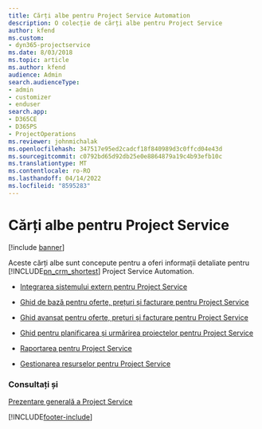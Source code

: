 ```yaml
---
title: Cărți albe pentru Project Service Automation
description: O colecție de cărți albe pentru Project Service
author: kfend
ms.custom:
- dyn365-projectservice
ms.date: 8/03/2018
ms.topic: article
ms.author: kfend
audience: Admin
search.audienceType:
- admin
- customizer
- enduser
search.app:
- D365CE
- D365PS
- ProjectOperations
ms.reviewer: johnmichalak
ms.openlocfilehash: 347517e95ed2cadcf18f840989d3c0ffcd04e43d
ms.sourcegitcommit: c0792bd65d92db25e0e8864879a19c4b93efb10c
ms.translationtype: MT
ms.contentlocale: ro-RO
ms.lasthandoff: 04/14/2022
ms.locfileid: "8595283"
---
```

# <a name="white-papers-for-project-service"></a>Cărți albe pentru Project Service

[!include [banner](../includes/psa-now-project-operations.md)]

Aceste cărți albe sunt concepute pentru a oferi informații detaliate pentru [!INCLUDE[pn_crm_shortest](../includes/pn-crm-shortest.md)] Project Service Automation.

-   [Integrarea sistemului extern pentru Project Service](https://go.microsoft.com/fwlink/?LinkId=825445)

-   [Ghid de bază pentru oferte, prețuri și facturare pentru Project Service](https://go.microsoft.com/fwlink/?LinkId=825241)

-   [Ghid avansat pentru oferte, prețuri și facturare pentru Project Service](https://go.microsoft.com/fwlink/?LinkId=825242)

-   [Ghid pentru planificarea și urmărirea proiectelor pentru Project Service](https://go.microsoft.com/fwlink/?LinkId=825243)

-   [Raportarea pentru Project Service](https://go.microsoft.com/fwlink/?LinkId=825446)

-   [Gestionarea resurselor pentru Project Service](https://go.microsoft.com/fwlink/?LinkId=825244)

### <a name="see-also"></a>Consultați și
 [Prezentare generală a Project Service](../psa/overview.md)


[!INCLUDE[footer-include](../includes/footer-banner.md)]
